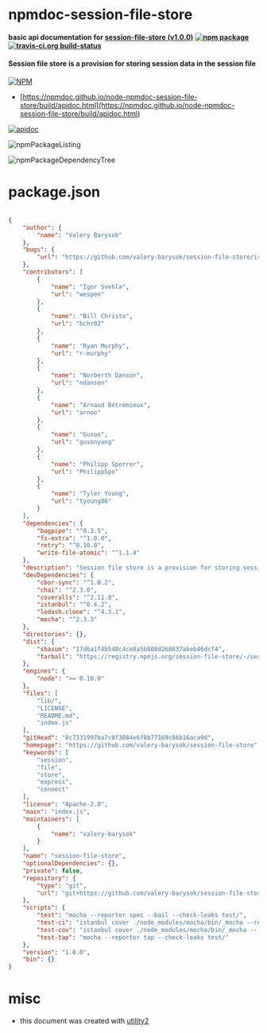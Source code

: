 # npmdoc-session-file-store

#### basic api documentation for  [session-file-store (v1.0.0)](https://github.com/valery-barysok/session-file-store)  [![npm package](https://img.shields.io/npm/v/npmdoc-session-file-store.svg?style=flat-square)](https://www.npmjs.org/package/npmdoc-session-file-store) [![travis-ci.org build-status](https://api.travis-ci.org/npmdoc/node-npmdoc-session-file-store.svg)](https://travis-ci.org/npmdoc/node-npmdoc-session-file-store)

#### Session file store is a provision for storing session data in the session file

[![NPM](https://nodei.co/npm/session-file-store.png?downloads=true&downloadRank=true&stars=true)](https://www.npmjs.com/package/session-file-store)

- [https://npmdoc.github.io/node-npmdoc-session-file-store/build/apidoc.html](https://npmdoc.github.io/node-npmdoc-session-file-store/build/apidoc.html)

[![apidoc](https://npmdoc.github.io/node-npmdoc-session-file-store/build/screenCapture.buildCi.browser.%252Ftmp%252Fbuild%252Fapidoc.html.png)](https://npmdoc.github.io/node-npmdoc-session-file-store/build/apidoc.html)

![npmPackageListing](https://npmdoc.github.io/node-npmdoc-session-file-store/build/screenCapture.npmPackageListing.svg)

![npmPackageDependencyTree](https://npmdoc.github.io/node-npmdoc-session-file-store/build/screenCapture.npmPackageDependencyTree.svg)



# package.json

```json

{
    "author": {
        "name": "Valery Barysok"
    },
    "bugs": {
        "url": "https://github.com/valery-barysok/session-file-store/issues"
    },
    "contributors": [
        {
            "name": "Igor Svehla",
            "url": "wespen"
        },
        {
            "name": "Bill Christo",
            "url": "bchr02"
        },
        {
            "name": "Ryan Murphy",
            "url": "r-murphy"
        },
        {
            "name": "Norberth Danson",
            "url": "ndanson"
        },
        {
            "name": "Arnaud Bétrémieux",
            "url": "arnoo"
        },
        {
            "name": "Guson",
            "url": "gusonyang"
        },
        {
            "name": "Philipp Sporrer",
            "url": "PhilippSpo"
        },
        {
            "name": "Tyler Young",
            "url": "tyoung86"
        }
    ],
    "dependencies": {
        "bagpipe": "^0.3.5",
        "fs-extra": "^1.0.0",
        "retry": "^0.10.0",
        "write-file-atomic": "^1.1.4"
    },
    "description": "Session file store is a provision for storing session data in the session file",
    "devDependencies": {
        "cbor-sync": "^1.0.2",
        "chai": "^2.3.0",
        "coveralls": "^2.11.8",
        "istanbul": "^0.4.2",
        "lodash.clone": "^4.3.1",
        "mocha": "^2.3.3"
    },
    "directories": {},
    "dist": {
        "shasum": "17d6a1f4b548c4ce8a5b808d268637abeb46dcf4",
        "tarball": "https://registry.npmjs.org/session-file-store/-/session-file-store-1.0.0.tgz"
    },
    "engines": {
        "node": ">= 0.10.0"
    },
    "files": [
        "lib/",
        "LICENSE",
        "README.md",
        "index.js"
    ],
    "gitHead": "8c7331997ba7c0f3884e6f8b77169c86b16aca9d",
    "homepage": "https://github.com/valery-barysok/session-file-store",
    "keywords": [
        "session",
        "file",
        "store",
        "express",
        "connect"
    ],
    "license": "Apache-2.0",
    "main": "index.js",
    "maintainers": [
        {
            "name": "valery-barysok"
        }
    ],
    "name": "session-file-store",
    "optionalDependencies": {},
    "private": false,
    "repository": {
        "type": "git",
        "url": "git+https://github.com/valery-barysok/session-file-store.git"
    },
    "scripts": {
        "test": "mocha --reporter spec --bail --check-leaks test/",
        "test-ci": "istanbul cover ./node_modules/mocha/bin/_mocha --report lcovonly -- --reporter spec --check-leaks test/",
        "test-cov": "istanbul cover ./node_modules/mocha/bin/_mocha -- --reporter dot --check-leaks test/",
        "test-tap": "mocha --reporter tap --check-leaks test/"
    },
    "version": "1.0.0",
    "bin": {}
}
```



# misc
- this document was created with [utility2](https://github.com/kaizhu256/node-utility2)
